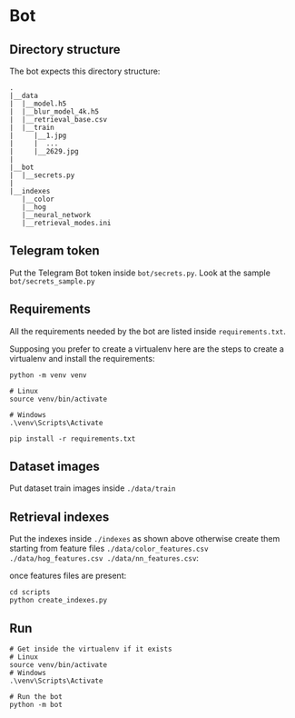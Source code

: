 # Bot

## Directory structure

The bot expects this directory structure:
```
.
|__data
|  |__model.h5
|  |__blur_model_4k.h5
|  |__retrieval_base.csv
|  |__train
|     |__1.jpg
|     |  ...
|     |__2629.jpg
|
|__bot
|  |__secrets.py
|
|__indexes
   |__color
   |__hog
   |__neural_network
   |__retrieval_modes.ini
```

## Telegram token

Put the Telegram Bot token inside `bot/secrets.py`. Look at the sample
`bot/secrets_sample.py`

## Requirements

All the requirements needed by the bot are listed inside `requirements.txt`.

Supposing you prefer to create a virtualenv here are the steps to create a virtualenv and install the requirements:
```
python -m venv venv

# Linux
source venv/bin/activate

# Windows
.\venv\Scripts\Activate

pip install -r requirements.txt
```

## Dataset images
Put dataset train images inside `./data/train`

## Retrieval indexes
Put the indexes inside `./indexes` as shown above otherwise create them starting
from feature files `./data/color_features.csv  ./data/hog_features.csv
./data/nn_features.csv`:

once features files are present:
```
cd scripts
python create_indexes.py
```


## Run
```
# Get inside the virtualenv if it exists
# Linux
source venv/bin/activate
# Windows
.\venv\Scripts\Activate

# Run the bot
python -m bot
```